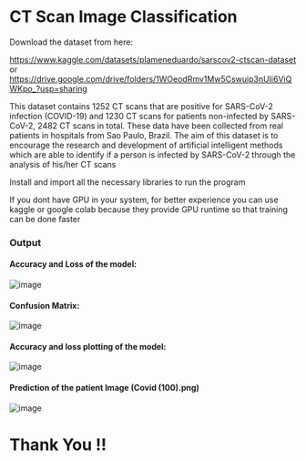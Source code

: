 # CT Scan Image Classification

Download the dataset from here:

https://www.kaggle.com/datasets/plameneduardo/sarscov2-ctscan-dataset
or 
https://drive.google.com/drive/folders/1WOeodRmv1Mw5Cswuip3nUIi6ViQWKpo_?usp=sharing

This dataset contains 1252 CT scans that are positive for SARS-CoV-2 infection (COVID-19) and 1230 CT scans for patients non-infected by SARS-CoV-2, 2482 CT scans in total. These data have been collected from real patients in hospitals from Sao Paulo, Brazil. The aim of this dataset is to encourage the research and development of artificial intelligent methods which are able to identify if a person is infected by SARS-CoV-2 through the analysis of his/her CT scans

Install and import all the necessary libraries to run the program

If you dont have GPU in your system, for better experience you can use kaggle or google colab because they provide GPU runtime so that training can be done faster

### Output

#### Accuracy and Loss of the model:

![image](https://user-images.githubusercontent.com/32120110/207064751-185ec970-8319-48f5-85be-d062e3330385.png)

#### Confusion Matrix:

![image](https://user-images.githubusercontent.com/32120110/207064930-82ab9c30-e6ca-4d80-9419-9f1d38308d0c.png)

#### Accuracy and loss plotting of the model:

![image](https://user-images.githubusercontent.com/32120110/207065052-c278c78d-141c-4c66-bd92-a3029510574e.png)

#### Prediction of the patient Image (Covid (100).png)

![image](https://user-images.githubusercontent.com/32120110/207065268-288fa836-9852-43f0-80e4-91989eed7475.png)

# **Thank You !!**
